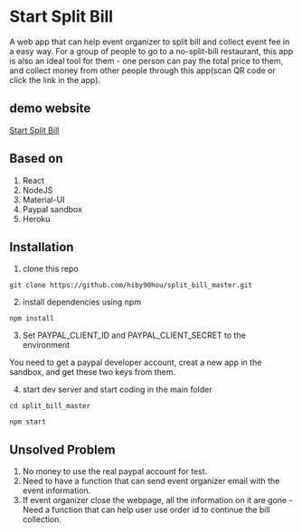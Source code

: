 # Start Split Bill

A web app that can help event organizer to split bill and collect event fee in a easy way. For a group of people to go to a no-split-bill restaurant, this app is also an ideal tool for them - one person can pay the total price to them, and collect money from other people through this app(scan QR code or click the link in the app). 

## demo website

[Start Split Bill](https://hiby90hou.github.io/split_bill_master/)

## Based on

1. React
2. NodeJS
3. Material-UI
4. Paypal sandbox
5. Heroku

## Installation

1. clone this repo
```
git clone https://github.com/hiby90hou/split_bill_master.git
```

2. install dependencies using npm
```
npm install
```

3. Set PAYPAL_CLIENT_ID and PAYPAL_CLIENT_SECRET to the environment

You need to get a paypal developer account, creat a new app in the sandbox, and get these two keys from them.

4. start dev server and start coding in the main folder
```
cd split_bill_master

npm start
```

## Unsolved Problem
1. No money to use the real paypal account for test.
2. Need to have a function that can send event organizer email with the event information.
3. If event organizer close the webpage, all the information on it are gone - Need a function that can help user use order id to continue the bill collection.